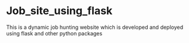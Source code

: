 # Job_site_using_flask
This is a dynamic job hunting website which is developed and deployed using flask and other python packages
